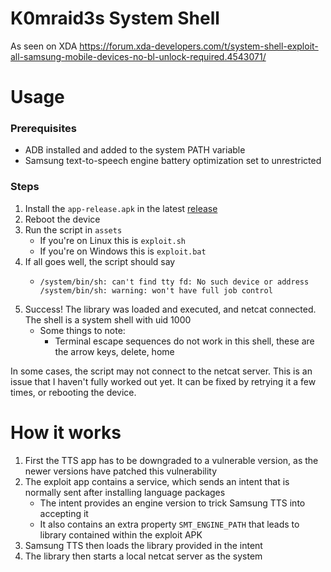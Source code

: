# K0mraid3s System Shell
As seen on XDA https://forum.xda-developers.com/t/system-shell-exploit-all-samsung-mobile-devices-no-bl-unlock-required.4543071/

# Usage

### Prerequisites
- ADB installed and added to the system PATH variable
- Samsung text-to-speech engine battery optimization set to unrestricted

### Steps
1. Install the `app-release.apk` in the latest [release](https://github.com/zt64/K0mraid3s_System_Shell-Source/releases/latest)
2. Reboot the device
3. Run the script in `assets`
    - If you're on Linux this is `exploit.sh`
    - If you're on Windows this is `exploit.bat`
4. If all goes well, the script should say 
    - ```
      /system/bin/sh: can't find tty fd: No such device or address
      /system/bin/sh: warning: won't have full job control
      ```
5. Success! The library was loaded and executed, and netcat connected. The shell is a system shell with uid 1000
    - Some things to note:
        - Terminal escape sequences do not work in this shell, these are the arrow keys, delete, home

In some cases, the script may not connect to the netcat server. This is an issue that I haven't fully worked out yet. It can be fixed by retrying it a few times, or rebooting the device.

# How it works

1. First the TTS app has to be downgraded to a vulnerable version, as the newer versions have patched this vulnerability
2. The exploit app contains a service, which sends an intent that is normally sent after installing language packages
    - The intent provides an engine version to trick Samsung TTS into accepting it
    - It also contains an extra property `SMT_ENGINE_PATH` that leads to library contained within the exploit APK
4. Samsung TTS then loads the library provided in the intent
6. The library then starts a local netcat server as the system
